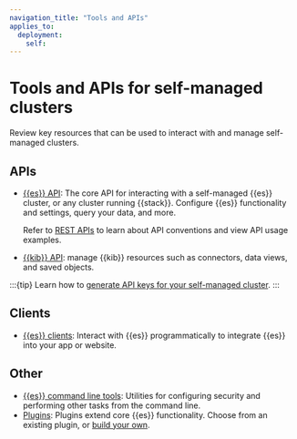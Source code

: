 ```yaml
---
navigation_title: "Tools and APIs"
applies_to:
  deployment:
    self:
---
```

# Tools and APIs for self-managed clusters

Review key resources that can be used to interact with and manage self-managed clusters.

## APIs

* [{{es}} API](https://www.elastic.co/docs/api/doc/elasticsearch/): The core API for interacting with a self-managed {{es}} cluster, or any cluster running {{stack}}. Configure {{es}} functionality and settings, query your data, and more.
  
    Refer to [REST APIs](elasticsearch://reference/elasticsearch/rest-apis/index.md) to learn about API conventions and view API usage examples.
* [{{kib}} API](https://www.elastic.co/docs/api/doc/kibana/): manage {{kib}} resources such as connectors, data views, and saved objects.

:::{tip}
Learn how to [generate API keys for your self-managed cluster](/deploy-manage/api-keys/elasticsearch-api-keys.md).
:::

## Clients

* [{{es}} clients](/reference/elasticsearch/clients/index.md): Interact with {{es}} programmatically to integrate {{es}} into your app or website.

## Other

* [{{es}} command line tools](elasticsearch://reference/elasticsearch/command-line-tools/index.md): Utilities for configuring security and performing other tasks from the command line.
* [Plugins](elasticsearch://reference/elasticsearch-plugins/index.md): Plugins extend core {{es}} functionality. Choose from an existing plugin, or [build your own](elasticsearch://extend/index.md).